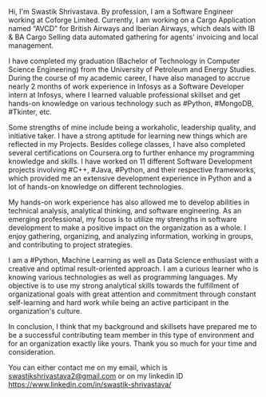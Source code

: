 Hi, I'm Swastik Shrivastava. By profession, I am a Software Engineer working at Coforge Limited. Currently, I am working on a Cargo Application named “AVCD” for British Airways and Iberian Airways, which deals with IB & BA Cargo Selling data automated gathering for agents' invoicing and local management.

I have completed my graduation (Bachelor of Technology in Computer Science Engineering) from the University of Petroleum and Energy Studies. During the course of my academic career, I have also managed to accrue nearly 2 months of work experience in Infosys as a Software Developer intern at Infosys, where I learned valuable professional skillset and get hands-on knowledge on various technology such as #Python, #MongoDB, #Tkinter, etc.

Some strengths of mine include being a workaholic, leadership quality, and initiative taker. I have a strong aptitude for learning new things which are reflected in my Projects. Besides college classes, I have also completed several certifications on Coursera.org to further enhance my programming knowledge and skills. I have worked on 11 different Software Development projects involving #C++, #Java, #Python, and their respective frameworks, which provided me an extensive development experience in Python and a lot of hands-on knowledge on different technologies.

My hands-on work experience has also allowed me to develop abilities in technical analysis, analytical thinking, and software engineering. As an emerging professional, my focus is to utilize my strengths in software development to make a positive impact on the organization as a whole. I enjoy gathering, organizing, and analyzing information, working in groups, and contributing to project strategies.

I am a #Python, Machine Learning as well as Data Science enthusiast with a creative and optimal result-oriented approach. I am a curious learner who is knowing various technologies as well as programming languages. My objective is to use my strong analytical skills towards the fulfillment of organizational goals with great attention and commitment through constant self-learning and hard work while being an active participant in the organization's culture.

In conclusion, I think that my background and skillsets have prepared me to be a successful contributing team member in this type of environment and for an organization exactly like yours. Thank you so much for your time and consideration.

You can either contact me on my email, which is swastikshrivastava2@gmail.com or on my linkedin ID https://www.linkedin.com/in/swastik-shrivastava/ 
